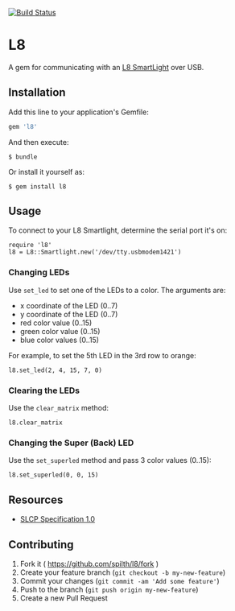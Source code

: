 [![Build Status](https://travis-ci.org/spilth/l8.svg?branch=master)](https://travis-ci.org/spilth/l8)

# L8

A gem for communicating with an [L8 SmartLight](http://l8smartlight.com) over USB.

## Installation

Add this line to your application's Gemfile:

```ruby
gem 'l8'
```

And then execute:

    $ bundle

Or install it yourself as:

    $ gem install l8

## Usage

To connect to your L8 Smartlight, determine the serial port it's on:

    require 'l8'
    l8 = L8::Smartlight.new('/dev/tty.usbmodem1421')

### Changing LEDs

Use `set_led` to set one of the LEDs to a color.  The arguments are:

  - x coordinate of the LED (0..7)
  - y coordinate of the LED (0..7)
  - red color value (0..15)
  - green color value (0..15)
  - blue color values (0..15)

For example, to set the 5th LED in the 3rd row to orange:

    l8.set_led(2, 4, 15, 7, 0)

### Clearing the LEDs

Use the `clear_matrix` method:

    l8.clear_matrix

### Changing the Super (Back) LED

Use the `set_superled` method and pass 3 color values (0..15):

    l8.set_superled(0, 0, 15)

## Resources

- [SLCP Specification 1.0](http://www.l8smartlight.com/dev/slcp/1.0/)

## Contributing

1. Fork it ( https://github.com/spilth/l8/fork )
2. Create your feature branch (`git checkout -b my-new-feature`)
3. Commit your changes (`git commit -am 'Add some feature'`)
4. Push to the branch (`git push origin my-new-feature`)
5. Create a new Pull Request
